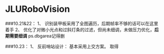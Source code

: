 # JLURoboVision

###10.21&22：
1、 识别装甲板采用了全图遍历，后期帧率不够的话可以在这里着手
2、 优化了对微小光点和过斜灯条的过滤，但尚未细调，未做压力优化，**后期需要细调**
  ps.dbgarea记得删

###10.23：
1、 反前哨站设计：
  基本采用上交方案。
  取得